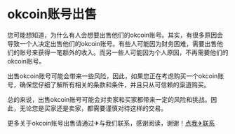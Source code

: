 # okcoin账号出售

您可能想知道，为什么有人会想要出售他们的okcoin账号。其实，有很多原因会导致一个人决定出售他们的okcoin账号。有些人可能因为财务困难，需要出售他们的账号来获得一笔额外的收入。而另一些人可能因为个人原因，不再需要他们的okcoin账号。

出售okcoin账号可能会带来一些风险，因此，如果您正在考虑购买一个okcoin账号，确保您仔细了解所有相关的条款和条件，并且只从可信赖的渠道购买。

总的来说，出售okcoin账号可能会对卖家和买家都带来一定的风险和挑战。因此，无论您是买家还是卖家，都需要谨慎对待这样的交易。

更多关于okcoin账号出售请通过✈与我们联系，感谢阅读，谢谢！[点我✈联系](https://ww.k02.cc)